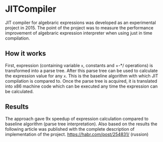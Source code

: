 # JITCompiler
JIT compiler for algebraric expressions was developed as an experimental project in 2015.
The point of the project was to measure the performance improvement of algebraric expression interpreter when using just in time compilation.

## How it works
First, expression (containing variable `x`, constants and +-*/ operations) is transformed into a parse tree.
After this parse tree can be used to calculate the expression value for any `x`.
This is the baseline algorithm with which JIT compilation is compared to.
Once the parse tree is acquired, it is translated into x86 machine code which can be executed any time the expression can be calculated.

## Results
The approach gave 9x speedup of expression calculation compared to baseline algorithm (parse tree interpretation).
Also based on the results the following article was published with the complete description of implementation of the project.
https://habr.com/post/254831/ (russion)
